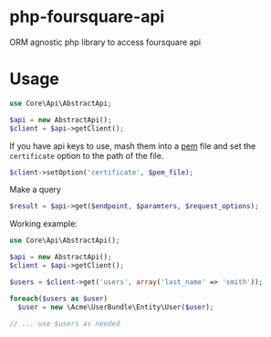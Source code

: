 php-foursquare-api
==================

ORM agnostic php library to access foursquare api

Usage
=============
```php
use Core\Api\AbstractApi;

$api = new AbstractApi();
$client = $api->getClient();
```

If you have api keys to use, mash them into a [pem](google.com) file and 
set the `certificate` option to the path  of the file.
```php
$client->setOption('certificate', $pem_file);
```

Make a query
```php
$result = $api->get($endpoint, $paramters, $request_options);
```

Working example:
```php
use Core\Api\AbstractApi();

$api = new AbstractApi();
$client = $api->getClient();

$users = $client->get('users', array('last_name' => 'smith'));

foreach($users as $user)
  $user = new \Acme\UserBundle\Entity\User($user);

// ... use $users as needed
```